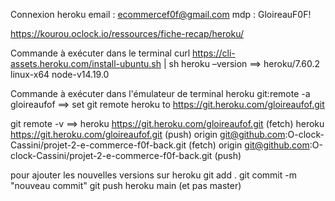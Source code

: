 Connexion heroku
email : ecommercef0f@gmail.com
mdp : GloireauF0F! 

https://kourou.oclock.io/ressources/fiche-recap/heroku/

Commande à exécuter dans le terminal
curl https://cli-assets.heroku.com/install-ubuntu.sh | sh
heroku –version ==> heroku/7.60.2 linux-x64 node-v14.19.0

Commande à exécuter dans l'émulateur de terminal
heroku git:remote -a gloireaufof ==> set git remote heroku to https://git.heroku.com/gloireaufof.git

git remote -v ==>
heroku  https://git.heroku.com/gloireaufof.git (fetch)
heroku  https://git.heroku.com/gloireaufof.git (push)
origin  git@github.com:O-clock-Cassini/projet-2-e-commerce-f0f-back.git (fetch)
origin  git@github.com:O-clock-Cassini/projet-2-e-commerce-f0f-back.git (push)

pour ajouter les nouvelles versions sur heroku 
git add .
git commit -m "nouveau commit"
git push heroku main (et pas master)